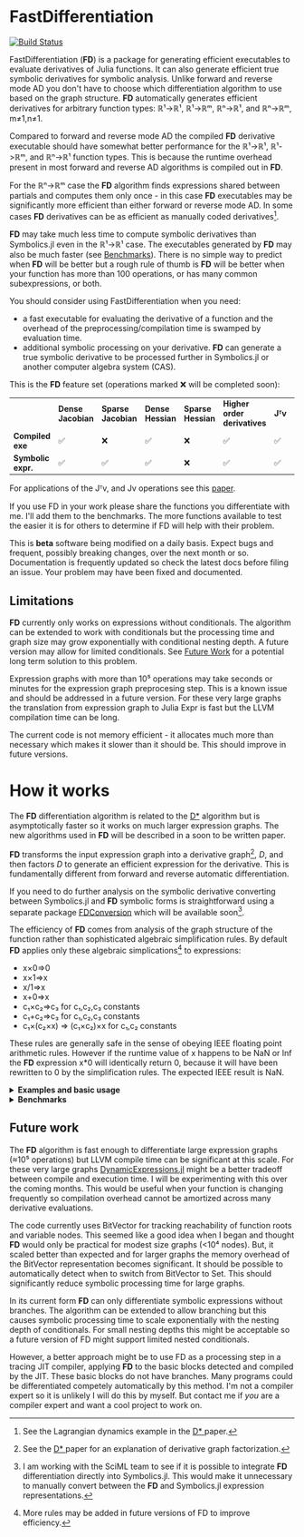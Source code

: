 # FastDifferentiation

[![Build Status](https://github.com/brianguenter/FastDifferentiation.jl/actions/workflows/CI.yml/badge.svg?branch=main)](https://github.com/brianguenter/FastDifferentiation.jl/actions/workflows/CI.yml?query=branch%3Amain)


FastDifferentiation (**FD**) is a package for generating efficient executables to evaluate derivatives of Julia functions. It can also generate efficient true symbolic derivatives for symbolic analysis. Unlike forward and reverse mode AD you don't have to choose which differentiation algorithm to use based on the graph structure. **FD** automatically generates efficient derivatives for arbitrary function types: ℝ¹->ℝ¹, ℝ¹->ℝᵐ, ℝⁿ->ℝ¹, and ℝⁿ->ℝᵐ, m≠1,n≠1. 

Compared to forward and reverse mode AD the compiled **FD** derivative executable should have somewhat better performance for the ℝ¹->ℝ¹, ℝ¹->ℝᵐ, and ℝⁿ->ℝ¹ function types. This is because the runtime overhead present in most forward and reverse AD algorithms is compiled out in **FD**. 

For the ℝⁿ->ℝᵐ case the **FD** algorithm finds expressions shared between partials and computes them only once - in this case **FD** executables may be significantly more efficient than either forward or reverse mode AD. In some cases **FD** derivatives can be as efficient as manually coded derivatives[^d].

 **FD** may take much less time to compute symbolic derivatives than Symbolics.jl even in the ℝ¹->ℝ¹ case. The executables generated by **FD** may also be much faster (see [Benchmarks](#Benchmarks)). There is no simple way to predict when **FD** will be better but a rough rule of thumb is **FD** will be better when your function has more than 100 operations, or has many common subexpressions, or both. 

You should consider using FastDifferentiation when you need: 
* a fast executable for evaluating the derivative of a function and the overhead of the preprocessing/compilation time is swamped by evaluation time.
* additional symbolic processing on your derivative. **FD** can generate a true symbolic derivative to be processed further in Symbolics.jl or another computer algebra system (CAS).

This is the **FD** feature set (operations marked ❌ will be completed soon):

<table>
<tr>
<td> <b></b>
<td> <b>Dense Jacobian</b> <td>  <b>Sparse Jacobian</b> </td> 
<td>  <b>Dense Hessian</b> </td><td>  <b> Sparse Hessian</b> </td> 
<td>  <b>Higher order derivatives</b> </td> 
<td>  <b>Jᵀv</b> </td> 
<td>  <b>Jv</b> </td> 
</tr>
<tr>
<td> <b> Compiled exe </b> </td> 
<td> ✅ </td>
<td> ❌ </td>
<td> ✅ </td>
<td> ❌  </td>
<td> ✅ </td>
<td> ✅ </td>
<td> ✅ </td>
</tr>
<tr>
<td> <b> Symbolic expr. </b> </td> 
<td> ✅ </td>
<td> ✅ </td>
<td> ✅ </td>
<td> ❌  </td>
<td> ✅ </td>
<td> ✅ </td>
<td> ✅ </td>
</tr>

</table>

For applications of the Jᵀv, and Jv operations see this [paper](https://arxiv.org/abs/1812.01892).

If you use FD in your work please share the functions you differentiate with me. I'll add them to the benchmarks. The more functions available to test the easier it is for others to determine if FD will help with their problem.

This is **beta** software being modified on a daily basis. Expect bugs and frequent, possibly breaking changes, over the next month or so. Documentation is frequently updated so check the latest docs before filing an issue. Your problem may have been fixed and documented.

## Limitations
**FD** currently only works on expressions without conditionals. The algorithm can be extended to work with conditionals but the processing time and graph size may grow exponentially with conditional nesting depth. A future version may allow for limited conditionals. See [Future Work](#FutureWork) for a potential long term solution to this problem.

Expression graphs with more than 10⁵ operations may take seconds or minutes for the expression graph preprocesing step. This is a known issue and should be addressed in a future version. For these very large graphs the translation from expression graph to Julia Expr is fast but the LLVM compilation time can be long.

The current code is not memory efficient - it allocates much more than necessary which makes it slower than it should be. This should improve in future versions.
# How it works
The **FD** differentiation algorithm is related to the [D*](https://www.microsoft.com/en-us/research/publication/the-d-symbolic-differentiation-algorithm/) algorithm but is asymptotically faster so it works on much larger expression graphs. The new algorithms used in **FD** will be described in a soon to be written paper.

**FD** transforms the input expression graph into a derivative graph[^a], *D*, and then factors *D* to generate an efficient expression for the derivative. This is fundamentally different from forward and reverse automatic differentiation. 


If you need to do further analysis on the symbolic derivative converting between Symbolics.jl and **FD** symbolic forms is straightforward using a separate package [FDConversion](https://github.com/brianguenter/FDConversion/tree/main) which will be available soon[^b].



The efficiency of **FD** comes from analysis of the graph structure of the function rather than sophisticated algebraic simplification rules. By default **FD** applies only these algebraic simplications[^c] to expressions:
* x×0=>0
* x×1=>x
* x/1=>x
* x+0=>x
* c₁×c₂=>c₃ for c₁,c₂,c₃ constants
* c₁+c₂=>c₃ for c₁,c₂,c₃ constants
* c₁×(c₂×x) => (c₁×c₂)×x  for c₁,c₂ constants

These rules are generally safe in the sense of obeying IEEE floating point arithmetic rules. However if the runtime value of x happens to be NaN or Inf the **FD** expression x*0 will identically return 0, because it will have been rewritten to 0 by the simplification rules. The expected IEEE result is NaN.

<details> 
 <summary> <b> Examples and basic usage </b> </summary>
 
The first step is to create **FD** variables which are then passed to the function you want to differentiate. The return value is a graph structure which **FD** will analyze to generate efficient executables or symbolic expressions.
 
**FD** uses a global cache for common subexpression elimination so **FD** is not thread safe (yet). Under ordinary conditions the memory used by the cache won't be an issue. But, if you have a long session where you are creating many complex functions it is possible the cache will use too much memory. If this happens call the function `clear_cache` after you have completely processed your expression.

Set up variables:
```
using FastDifferentiation

@variables x y z

```
 Make a vector of variables
 ```
julia> X = make_variables(:x,3)
3-element Vector{Node}:
 x1
 x2
 x3
```
 
Compute Hessian:
```
@variables x y z

julia> h_symb = hessian(x^2+y^2+z^2,[x,y,z])
3×3 Matrix{Node}:
 2    0.0  0.0
 0.0  2    0.0
 0.0  0.0  2

julia> h_exe = make_function(h_symb,[x,y,z])
...
julia> h_exe([1,2,3])
3×3 Matrix{Float64}:
 0.0  3.0  2.0
 3.0  0.0  1.0
 2.0  1.0  0.0
```
Compute Jacobian:
```
julia> f1 = cos(x) * y
(cos(x) * y)

julia> f2 = sin(y) * x
(sin(y) * x)

julia> symb = jacobian([f1, f2], [x, y]) #non-destructive
2×2 Matrix{Node}:
 (y * -(sin(x)))  cos(x)
 sin(y)           (x * cos(y))
```
Create executable to evaluate Jacobian:
```
julia> jac_exe = make_function(symb,[x,y])
...
julia> jac_exe([1.0,2.0])
2×2 Matrix{Float64}:
 -1.68294  0.540302
 -1.68294  0.540302
```
Executable with in_place matrix evaluation to avoid allocation of a matrix for the Jacobian (in_place option also available for Jᵀv,Jv executables):
```
julia> jac_exe = make_function(symb,[x,y], in_place=true)
...
julia> a = Matrix{Float64}(undef,2,2)
2×2 Matrix{Float64}:
 0.0  0.0
 0.0  6.93532e-310

julia> jac_exe([1.0,2.0],a)
2×2 Matrix{Float64}:
 -1.68294    0.540302
  0.909297  -0.416147

julia> a
2×2 Matrix{Float64}:
 -1.68294    0.540302
  0.909297  -0.416147
```

For faster execution call the executable function with an `SVector` (for short vectors, probably < 100 elements):
```
julia> jac_exe(SVector{2}([1.0,2.0]))
2×2 Matrix{Float64}:
 -1.68294  0.540302
 -1.68294  0.540302
 ```
Compute any subset of the columns of the Jacobian:
```
julia> symb = jacobian([x*y,y*z,x*z],[x,y,z]) #all columns
3×3 Matrix{Node}:
 y    x    0.0
 0.0  z    y
 z    0.0  x

julia> symb = jacobian([x*y,y*z,x*z],[x,y]) #first two columns
3×2 Matrix{Node}:
 y    x
 0.0  z
 z    0.0

julia> symb = jacobian([x*y,y*z,x*z],[z,y]) #second and third columns, reversed so ∂f/∂z is 1st column of the output, ∂f/∂y the 2nd
3×2 Matrix{Node}:
 0.0  x
 y    z
 x    0.0
 ```

Symbolic and executable Jᵀv and Jv (see this [paper](https://arxiv.org/abs/1812.01892) for applications of this operation).
```
julia> (f1,f2) = cos(x)*y,sin(y)*x
((cos(x) * y), (sin(y) * x))

julia> jv,vvec = jacobian_times_v([f1,f2],[x,y])
(Node[((y * (-(sin(x)) * var"##60351")) + (cos(x) * var"##60352")), ((sin(y) * var"##60351") + (x * (cos(y) * var"##60352")))], Node[var"##60351", var"##60352"])

julia> jv_exe = make_function(jv,[[x,y];vvec])
...
julia> jv_exe([1.0,2.0,3.0,4.0]) #first 2 arguments are x,y values and last two are v vector values

2×1 Matrix{Float64}:
 -2.8876166853748195
  1.0633049342884753

julia> jTv,rvec = jacobian_transpose_v([f1,f2],[x,y])
(Node[(((y * var"##3071") * -(sin(x))) + (sin(y) * var"##3072")), ((cos(x) * var"##3071") + ((x * var"##3072") * cos(y)))], Node[var"##3071", var"##3072"])

julia> jtv_exe = make_function(jTv,[[x,y];rvec])
...
julia> jtv_exe([1.0,2.0,3.0,4.0])
2-element Vector{Float64}:
 -1.4116362015446517
 -0.04368042858415033
```

Convert between FastDifferentiation and Symbolics representations (requires FDConversions package):
```
julia> f = x^2+y^2 #Symbolics expression
x^2 + y^2

julia> Node(f) #convert to FastDifferentiation form
x^2 + y^2

julia> typeof(ans)
Node{SymbolicUtils.BasicSymbolic{Real}, 0}

julia> node_exp = x^3/y^4 #FastDifferentiation expression
((x ^ 3) / (y ^ 4))

julia> to_symbolics(node_exp)
(x^3) / (y^4)

julia> typeof(ans)
Symbolics.Num
```
</details>

<div id="Benchmarks"></div>

<details>
    <summary> <b> Benchmarks </b> </summary>
 
## Benchmarks

These benchmarks compare the performance of Symbolics.jl to **FD**. The relative performance of the two is strongly dependent on graph structure. A rule of thumb is that if your function is small (a few hundred operations or less) or tree like (where each node in the expression graph has one parent on average) then Symbolics.jl may outperform or equal **FD**. For more complex functions with many common subexpressions **FD** may substantially outperform Symbolics.jl.
 
There are three types of benchmarks: **Symbolic**, **MakeFunction**, and **Exe**.

* The **Symbolic** benchmark is the time required to compute just the symbolic form of the derivative. The Symbolic benchmark can be run with simplification turned on or off for Symbolics.jl. If simplification is on then computation time can be extremely long but the resulting expression might be simpler and faster to execute.

* The **MakeFunction** benchmark is the time to generate a Julia Expr from an already computed symbolic derivative and to then compile it.

* The **Exe** benchmark measures just the time required to execute the compiled function using an in-place matrix.

All benchmarks show the ratio of time taken by Symbolics.jl to FastDifferentiation.jl. Numbers greater than 1 mean FastDifferentiation is faster.

All benchmarks were run on an AMD Ryzen 9 7950X 16-Core Processor with 32GB RAM running Windows 11 OS, Julia version 1.9.0.
### Chebyshev polynomial
The first example is a recursive function for 
the Chebyshev polynomial of order n:

```
@memoize function Chebyshev(n, x)
    if n == 0
        return 1
    elseif n == 1
        return x
    else
        return 2 * (x) * Chebyshev(n - 1, x) - Chebyshev(n - 2, x)
    end
end
```
The function is memoized so the recursion executes efficiently. 

The recursive function returns an nth order polynomial in the variable x. The derivative of this polynomial would be order n-1 so a perfect symbolic simplification would result in a function with 2*(n-2) operations. For small values of n Symbolics.jl simplification does fairly well but larger values result in very inefficient expressions.

Because **FD** doesn't do sophisticated symbolic simplification it generates a derivative with approximately 2.4x the number of operations in the original recursive expression regardless of n. This is a case where a good hand generated derivative would be more efficient than **FD**.

The Chebyshev expression graph does not have many nodes even at the largest size tested (graph size increases linearly with Chebyshev order). For example, here is the graph of the 10th order expression: 
<img src="Illustrations/chebyshev10.svg" alt="drawing" height="400">
The complexity arises from the number of different paths from the root to the leaf of the graph.

The first set of three benchmarks show results with simplification turned off in Symbolics.jl, followed by a set of three with simplification turned on. Performance is somewhat better in the latter case but still slower than the FD executable. Note that the y axis is logarithmic.

#### Chebyshev benchmarks with simplification off
<img src="Illustrations\figure_chebyshev_Symbolic_simplify_false.svg" alt="drawing" width="50%"> 
<img src="Illustrations\figure_chebyshev_MakeFunction_simplify_false.svg" alt="drawing" width="50%"> 
<img src="Illustrations\figure_chebyshev_Exe_simplify_false.svg" alt="drawing" width="50%">



#### Chebyshev benchmarks with simplification on
<img src="Illustrations\figure_chebyshev_Exe_simplify_true.svg" alt="drawing" width="50%">

With simplification on performance of the executable derivative function for Symbolics.jl is slightly better than with simplification off. But simplification processing time is longer.
 
### Spherical Harmonics

The second example is the spherical harmonics function. This is the expression graph for the spherical harmonic function of order 8:
<img src="Illustrations/sphericalharmonics_8.svg" alt="drawing" width="100%">

<details>
    <summary> Source for spherical harmonics benchmark </summary>

```
@memoize function P(l, m, z)
    if l == 0 && m == 0
        return 1.0
    elseif l == m
        return (1 - 2m) * P(m - 1, m - 1, z)
    elseif l == m + 1
        return (2m + 1) * z * P(m, m, z)
    else
        return ((2l - 1) / (l - m) * z * P(l - 1, m, z) - (l + m - 1) / (l - m) * P(l - 2, m, z))
    end
end
export P

@memoize function S(m, x, y)
    if m == 0
        return 0
    else
        return x * C(m - 1, x, y) - y * S(m - 1, x, y)
    end
end
export S

@memoize function C(m, x, y)
    if m == 0
        return 1
    else
        return x * S(m - 1, x, y) + y * C(m - 1, x, y)
    end
end
export C

function factorial_approximation(x)
    local n1 = x
    sqrt(2 * π * n1) * (n1 / ℯ * sqrt(n1 * sinh(1 / n1) + 1 / (810 * n1^6)))^n1
end
export factorial_approximation

function compare_factorial_approximation()
    for n in 1:30
        println("n $n relative error $((factorial(big(n))-factorial_approximation(n))/factorial(big(n)))")
    end
end
export compare_factorial_approximation

@memoize function N(l, m)
    @assert m >= 0
    if m == 0
        return sqrt((2l + 1 / (4π)))
    else
        # return sqrt((2l+1)/2π * factorial(big(l-m))/factorial(big(l+m)))
        #use factorial_approximation instead of factorial because the latter does not use Stirlings approximation for large n. Get error for n > 2 unless using BigInt but if use BigInt get lots of rational numbers in symbolic result.
        return sqrt((2l + 1) / 2π * factorial_approximation(l - m) / factorial_approximation(l + m))
    end
end
export N

"""l is the order of the spherical harmonic. I think"""
@memoize function Y(l, m, x, y, z)
    @assert l >= 0
    @assert abs(m) <= l
    if m < 0
        return N(l, abs(m)) * P(l, abs(m), z) * S(abs(m), x, y)
    else
        return N(l, m) * P(l, m, z) * C(m, x, y)
    end
end
export Y

SHFunctions(max_l, x::Node, y::Node, z::Node) = SHFunctions(Vector{Node}(undef, 0), max_l, x, y, z)
SHFunctions(max_l, x::Symbolics.Num, y::Symbolics.Num, z::Symbolics.Num) = SHFunctions(Vector{Symbolics.Num}(undef, 0), max_l, x, y, z)

function SHFunctions(shfunc, max_l, x, y, z)
    for l in 0:max_l-1
        for m in -l:l
            push!(shfunc, Y(l, m, x, y, z))
        end
    end

    return shfunc
end
export SHFunctions

function spherical_harmonics(::JuliaSymbolics, model_size)
    Symbolics.@variables x y z
    return SHFunctions(model_size, x, y, z), [x, y, z]
end

function spherical_harmonics(::FastSymbolic, model_size, x, y, z)
    graph = DerivativeGraph(SHFunctions(model_size, x, y, z))
    return graph
end

function spherical_harmonics(package::FastSymbolic, model_size)
    FD.@variables x, y, z
    return spherical_harmonics(package, model_size, x, y, z)
end
export spherical_harmonics
```
</details>

As was the case for Chebyshev polynomials the number of paths from the roots to the variables is much greater than the number of nodes in the graph. Once again the y axis is logarithmic.

<img src="Illustrations\figure_spherical_harmonics_Symbolic_simplify_false.svg" alt="drawing" width="50%">
<img src="Illustrations\figure_spherical_harmonics_MakeFunction_simplify_false.svg" alt="drawing" width="50%">
<img src="Illustrations\figure_spherical_harmonics_Exe_simplify_false.svg" alt="drawing" width="50%">
 
 The **Exe** benchmark took many hours to run and was stopped at model size 24 instead of 25 as for the **Symbolic** and **MakeFunction** benchmarks.

</details>

<div id="FutureWork"></div>

## Future work
The **FD** algorithm is fast enough to differentiate large expression graphs (≈10⁵ operations) but LLVM compile time can be significant at this scale. For these very large graphs [DynamicExpressions.jl](https://github.com/SymbolicML/DynamicExpressions.jl) might be a better tradeoff between compile and execution time. I will be experimenting with this over the coming months. This would be useful when your function is changing frequently so compilation overhead cannot be amortized across many derivative evaluations.

The code currently uses BitVector for tracking reachability of function roots and variable nodes. This seemed like a good idea when I began and thought **FD** would only be practical for modest size graphs (<10⁴ nodes). But, it scaled better than expected and for larger graphs the memory overhead of the BitVector representation becomes significant. It should be possible to automatically detect when to switch from BitVector to Set. This should significantly reduce symbolic processing time for large graphs.

In its current form **FD** can only differentiate symbolic expressions without branches. The algorithm can be extended to allow branching but this causes symbolic processing time to scale exponentially with the nesting depth of conditionals. For small nesting depths this might be acceptable so a future version of FD might support limited nested conditionals. 

However, a better approach might be to use FD as a processing step in a tracing JIT compiler, applying **FD** to the basic blocks detected and compiled by the JIT. These basic blocks do not have branches. Many programs could be differentiated competely automatically by this method. I'm not a compiler expert so it is unlikely I will do this by myself. But contact me if *you* are a compiler expert and want a cool project to work on.

[^c]: More rules may be added in future versions of FD to improve efficiency.

[^b]: I am working with the SciML team to see if it is possible to integrate **FD** differentiation directly into Symbolics.jl. This would make it unnecessary to manually convert between the **FD** and Symbolics.jl expression representations.

[^a]: See the [D* ](https://www.microsoft.com/en-us/research/publication/the-d-symbolic-differentiation-algorithm/) paper for an explanation of derivative graph factorization. 

[^d]: See the Lagrangian dynamics example in the [D* ](https://www.microsoft.com/en-us/research/publication/the-d-symbolic-differentiation-algorithm/) paper.